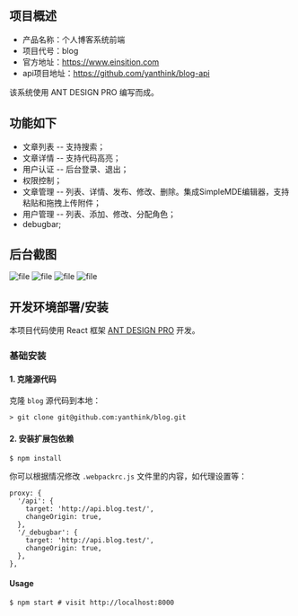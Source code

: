 ## 项目概述

* 产品名称：个人博客系统前端
* 项目代号：blog
* 官方地址：https://www.einsition.com
* api项目地址：https://github.com/yanthink/blog-api

该系统使用 ANT DESIGN PRO 编写而成。

## 功能如下

- 文章列表 -- 支持搜索；
- 文章详情 -- 支持代码高亮；
- 用户认证 -- 后台登录、退出；
- 权限控制；
- 文章管理 -- 列表、详情、发布、修改、删除。集成SimpleMDE编辑器，支持粘贴和拖拽上传附件；
- 用户管理 -- 列表、添加、修改、分配角色；
- debugbar;

## 后台截图
![file](https://api.einsition.com/storage/screenshot/WX20180627-175615.png)
![file](https://api.einsition.com/storage/screenshot/WX20180627-175640.png)
![file](https://api.einsition.com/storage/screenshot/WX20180627-175811.png)
![file](https://api.einsition.com/storage/screenshot/WX20180627-175828.png)

## 开发环境部署/安装

本项目代码使用 React 框架 [ANT DESIGN PRO](https://pro.ant.design/index-cn) 开发。

### 基础安装

#### 1. 克隆源代码

克隆 `blog` 源代码到本地：

    > git clone git@github.com:yanthink/blog.git

#### 2. 安装扩展包依赖
```shell
$ npm install
```

你可以根据情况修改 `.webpackrc.js` 文件里的内容，如代理设置等：
```
proxy: {
  '/api': {
    target: 'http://api.blog.test/',
    changeOrigin: true,
  },
  '/_debugbar': {
    target: 'http://api.blog.test/',
    changeOrigin: true,
  },
},
```

#### Usage
```shell
$ npm start # visit http://localhost:8000
```
